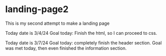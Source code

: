 # landing-page2
This is my second attempt to make a landing page

Today date is 3/4/24
Goal today: Finish the html, so I can proceed to css.

Today date is 3/7/24
Goal today: completely finish the header section.
Goal was met today, then even finished the information section.